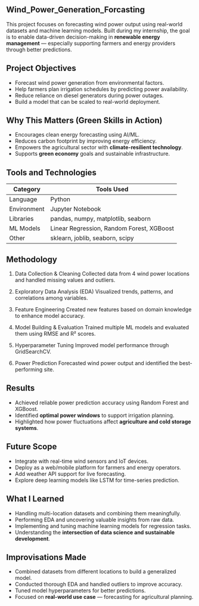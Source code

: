 ## Wind_Power_Generation_Forcasting 

This project focuses on forecasting wind power output using real-world datasets and machine learning models. Built during my internship, the goal is to enable data-driven decision-making in **renewable energy management** — especially supporting farmers and energy providers through better predictions.

## Project Objectives

- Forecast wind power generation from environmental factors.
- Help farmers plan irrigation schedules by predicting power availability.
- Reduce reliance on diesel generators during power outages.
- Build a model that can be scaled to real-world deployment.

##  Why This Matters (Green Skills in Action)

- Encourages clean energy forecasting using AI/ML.
- Reduces carbon footprint by improving energy efficiency.
- Empowers the agricultural sector with **climate-resilient technology**.
- Supports **green economy** goals and sustainable infrastructure.

## Tools and Technologies

| Category      | Tools Used                        |
|---------------|-----------------------------------|
| Language      | Python                            |
| Environment   | Jupyter Notebook                   |
| Libraries     | pandas, numpy, matplotlib, seaborn |
| ML Models     | Linear Regression, Random Forest, XGBoost |
| Other         | sklearn, joblib, seaborn, scipy   |

## Methodology

1. Data Collection & Cleaning
   Collected data from 4 wind power locations and handled missing values and outliers.

2. Exploratory Data Analysis (EDA)
   Visualized trends, patterns, and correlations among variables.

3. Feature Engineering 
   Created new features based on domain knowledge to enhance model accuracy.

4. Model Building & Evaluation
   Trained multiple ML models and evaluated them using RMSE and R² scores.

5. Hyperparameter Tuning
   Improved model performance through GridSearchCV.

6. Power Prediction
   Forecasted wind power output and identified the best-performing site.

## Results

- Achieved reliable power prediction accuracy using Random Forest and XGBoost.
- Identified **optimal power windows** to support irrigation planning.
- Highlighted how power fluctuations affect **agriculture and cold storage systems**.

## Future Scope

- Integrate with real-time wind sensors and IoT devices.
- Deploy as a web/mobile platform for farmers and energy operators.
- Add weather API support for live forecasting.
- Explore deep learning models like LSTM for time-series prediction.
  
## What I Learned

- Handling multi-location datasets and combining them meaningfully.
- Performing EDA and uncovering valuable insights from raw data.
- Implementing and tuning machine learning models for regression tasks.
- Understanding the **intersection of data science and sustainable development**.

## Improvisations Made

- Combined datasets from different locations to build a generalized model.
- Conducted thorough EDA and handled outliers to improve accuracy.
- Tuned model hyperparameters for better predictions.
- Focused on **real-world use case** — forecasting for agricultural planning.



